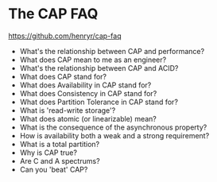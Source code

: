 # The CAP FAQ

<https://github.com/henryr/cap-faq>

* What's the relationship between CAP and performance?
* What does CAP mean to me as an engineer?
* What's the relationship between CAP and ACID?
* What does CAP stand for?
* What does Availability in CAP stand for?
* What does Consistency in CAP stand for?
* What does Partition Tolerance in CAP stand for?
* What is 'read-write storage'?
* What does atomic (or linearizable) mean?
* What is the consequence of the asynchronous property?
* How is availability both a weak and a strong requirement?
* What is a total partition?
* Why is CAP true?
* Are C and A spectrums?
* Can you 'beat' CAP?
